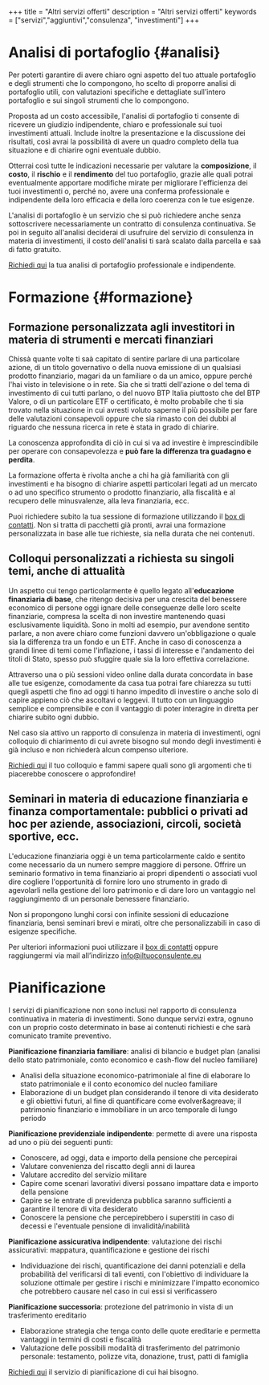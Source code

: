 +++
title = "Altri servizi offerti"
description = "Altri servizi offerti"
keywords = ["servizi","aggiuntivi","consulenza", "investimenti"]
+++
# Analisi di portafoglio {#analisi}

Per poterti garantire di avere chiaro ogni aspetto del tuo attuale portafoglio e degli strumenti che lo compongono, ho scelto di proporre analisi di portafoglio utili, con valutazioni specifiche e dettagliate sull’intero portafoglio e sui singoli strumenti che lo compongono.

Proposta ad un costo accessibile, l'analisi di portafoglio ti consente di ricevere un giudizio indipendente, chiaro e professionale sui tuoi investimenti attuali. Include inoltre la presentazione e la discussione dei risultati, così avrai la possibilità di avere un quadro completo della tua situazione e di chiarire ogni eventuale dubbio.

Otterrai cos&igrave; tutte le indicazioni necessarie per valutare la **composizione**, il **costo**, il **rischio** e il **rendimento** del tuo portafoglio, grazie alle quali potrai eventualmente apportare modifiche mirate per migliorare l'efficienza dei tuoi investimenti o, perch&eacute; no, avere una conferma professionale e indipendente della loro efficacia e della loro coerenza con le tue esigenze.

L'analisi di portafoglio &egrave; un servizio che si pu&ograve; richiedere anche senza sottoscrivere necessariamente un contratto di consulenza continuativa. Se poi in seguito all'analisi deciderai di usufruire del servizio di consulenza in materia di investimenti, il costo dell'analisi ti sar&agrave; scalato dalla parcella e sa&agrave; di fatto gratuito.

[Richiedi qui](/contact/) la tua analisi di portafoglio professionale e indipendente.

# Formazione {#formazione}

## Formazione personalizzata agli investitori in materia di strumenti e mercati finanziari

Chiss&agrave; quante volte ti sa&agrave; capitato di sentire parlare di una particolare azione, di un titolo governativo o della nuova emissione di un qualsiasi prodotto finanziario, magari da un familiare o da un amico, oppure perché l'hai visto in televisione o in rete. Sia che si tratti dell'azione o del tema di investimento di cui tutti parlano, o del nuovo BTP Italia piuttosto che del BTP Valore, o di un particolare ETF o certificato, &egrave; molto probabile che ti sia trovato nella situazione in cui avresti voluto saperne il pi&ugrave; possibile per fare delle valutazioni consapevoli oppure che sia rimasto con dei dubbi al riguardo che nessuna ricerca in rete &egrave; stata in grado di chiarire.

La conoscenza approfondita di ci&ograve; in cui si va ad investire &egrave; imprescindibile per operare con consapevolezza e **pu&ograve; fare la differenza tra guadagno e perdita**.

La formazione offerta &egrave; rivolta anche a chi ha gi&agrave; familiarit&agrave; con gli investimenti e ha bisogno di chiarire aspetti particolari legati ad un mercato o ad uno specifico strumento o prodotto finanziario, alla fiscalit&agrave; e al recupero delle minusvalenze, alla leva finanziaria, ecc.

Puoi richiedere subito la tua sessione di formazione utilizzando il [box di contatti](/contact/). Non si tratta di pacchetti gi&agrave; pronti, avrai una formazione personalizzata in base alle tue richieste, sia nella durata che nei contenuti.

## Colloqui personalizzati a richiesta su singoli temi, anche di attualit&agrave;

Un aspetto cui tengo particolarmente &egrave; quello legato all'**educazione finanziaria di base**, che ritengo decisiva per una crescita del benessere economico di persone oggi ignare delle conseguenze delle loro scelte finanziarie, compresa la scelta di non investire mantenendo quasi esclusivamente liquidit&agrave;. Sono in molti ad esempio, pur avendone sentito parlare, a non avere chiaro come funzioni davvero un'obbligazione o quale sia la differenza tra un fondo e un ETF. Anche in caso di conoscenza a grandi linee di temi come l'inflazione, i tassi di interesse e l'andamento dei titoli di Stato, spesso può sfuggire quale sia la loro effettiva correlazione. 

Attraverso una o pi&ugrave; sessioni video online dalla durata concordata in base alle tue esigenze, comodamente da casa tua potrai fare chiarezza su tutti quegli aspetti che fino ad oggi ti hanno impedito di investire o anche solo di capire appieno ci&ograve; che ascoltavi o leggevi. Il tutto con un linguaggio semplice e comprensibile e con il vantaggio di poter interagire in diretta per chiarire subito ogni dubbio.

Nel caso sia attivo un rapporto di consulenza in materia di investimenti, ogni colloquio di chiarimento di cui avrete bisogno sul mondo degli investimenti &egrave; gi&agrave; incluso e non richieder&agrave; alcun compenso ulteriore.

[Richiedi qui](/contact/) il tuo colloquio e fammi sapere quali sono gli argomenti che ti piacerebbe conoscere o approfondire!

## Seminari in materia di educazione finanziaria e finanza comportamentale: pubblici o privati ad hoc per aziende, associazioni, circoli, società sportive, ecc.

L'educazione finanziaria oggi &egrave; un tema particolarmente caldo e sentito come necessario da un numero sempre maggiore di persone. Offrire un seminario formativo in tema finanziario ai propri dipendenti o associati vuol dire cogliere l'opportunità di fornire loro uno strumento in grado di agevolarli nella gestione del loro patrimonio e di dare loro un vantaggio nel raggiungimento di un personale benessere finanziario.

Non si propongono lunghi corsi con infinite sessioni di educazione finanziaria, bens&igrave; seminari brevi e mirati, oltre che personalizzabili in caso di esigenze specifiche.

Per ulteriori informazioni puoi utilizzare il [box di contatti](/contact/) oppure raggiungermi via mail all’indirizzo <a href="mailto:info@iltuoconsulente.eu">info@iltuoconsulente.eu</a>

# Pianificazione

I servizi di pianificazione non sono inclusi nel rapporto di consulenza continuativa in materia di investimenti. Sono dunque servizi extra, ognuno con un proprio costo determinato in base ai contenuti richiesti e che sar&agrave; comunicato tramite preventivo.

**Pianificazione finanziaria familiare**: analisi di bilancio e budget plan (analisi dello stato patrimoniale, conto economico e cash-flow del nucleo familiare)
- Analisi della situazione economico-patrimoniale al fine di elaborare lo stato patrimoniale e il conto economico del nucleo familiare
- Elaborazione di un budget plan considerando il tenore di vita desiderato e gli obiettivi futuri, al fine di quantificare come evolver&agreave; il patrimonio finanziario e immobiliare in un arco temporale di lungo periodo

**Pianificazione previdenziale indipendente**: permette di avere una risposta ad uno o pi&ugrave; dei seguenti punti:
- Conoscere, ad oggi, data e importo della pensione che percepirai
- Valutare convenienza del riscatto degli anni di laurea
- Valutare accredito del servizio militare
- Capire come scenari lavorativi diversi possano impattare data e importo della pensione
- Capire se le entrate di previdenza pubblica saranno sufficienti a garantire il tenore di vita desiderato
- Conoscere la pensione che percepirebbero i superstiti in caso di decessi e l'eventuale pensione di invalidit&agrave;/inabilit&agrave;

**Pianificazione assicurativa indipendente**: valutazione dei rischi assicurativi: mappatura, quantificazione e gestione dei rischi
- Individuazione dei rischi, quantificazione dei danni potenziali e della probabilit&agrave; del verificarsi di tali eventi, con l'obiettivo di individuare la soluzione ottimale per gestire i rischi e minimizzare l'impatto economico che potrebbero causare nel caso in cui essi si verificassero

**Pianificazione successoria**: protezione del patrimonio in vista di un trasferimento ereditario
- Elaborazione strategia che tenga conto delle quote ereditarie e permetta vantaggi in termini di costi e fiscalit&agrave;
- Valutazione delle possibili modalit&agrave; di trasferimento del patrimonio personale: testamento, polizze vita, donazione, trust, patti di famiglia

[Richiedi qui](/contact/) il servizio di pianificazione di cui hai bisogno.

